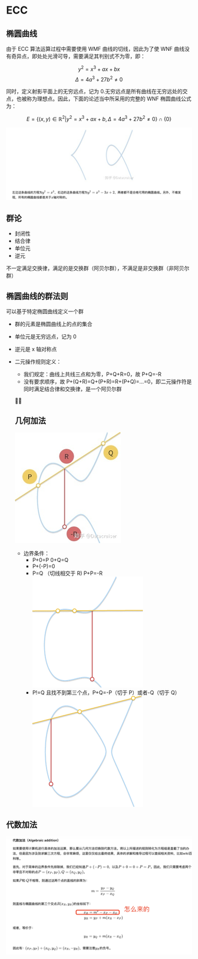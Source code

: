 # ECC

## 椭圆曲线

由于 ECC 算法运算过程中需要使用 WMF 曲线的切线，因此为了使 WNF 曲线没有奇异点，即处处光滑可导，需要满足其判别式不为零，即：

$$
y^2=x^3+ax+bx
$$
$$
\Delta=4a^3+27b^2\neq0
$$

同时，定义射影平面上的无穷远点，记为 0.无穷远点是所有曲线在无穷远处的交点，也被称为理想点。因此，下面的论述当中所采用的完整的 WNF 椭圆曲线公式为：


$$
E=\{(x,y)\in\mathbb{R}^2|y^2=x^3+ax+b,\Delta=4a^3+27b^2\neq0\}\cap\{0\}
$$

![image-20221115144231188](./assets/image-20221115144231188-8494552.png)

## 群论

- 封闭性
- 结合律
- 单位元
- 逆元

不一定满足交换律，满足的是交换群（阿贝尔群），不满足是非交换群（非阿贝尔群）

## 椭圆曲线的群法则

可以基于特定椭圆曲线定义一个群

- 群的元素是椭圆曲线上的点的集合

- 单位元是无穷远点，记为 0

- 逆元是 x 轴对称点

- 二元操作规则定义：

  - 我们规定：曲线上共线三点和为零，P+Q+R=0，故 P+Q=-R
  - 没有要求顺序，故 P+(Q+R)=Q+(P+R)=R+(P+Q)=...=0，即二元操作符是同时满足结合律和交换律，是一个阿贝尔群

  

  ## 几何加法

  ![img](./assets/v2-0ed62d5d6ac021ee2a0e0c3ccfce9c54_b.jpg)

  - 边界条件：
    - P+0=P 0+Q=Q
    - P+(-P)=0
    - P=Q （切线相交于 R) P+P=-R![img](./assets/v2-91b444e4c0e4c386495cb359b064c655_b.gif)
    - P!=Q 且找不到第三个点，P+Q=-P（切于 P）或者-Q（切于 Q）![img](./assets/v2-ba1669a982efc7cd7786c74c372dfecd_b.gif)

## 代数加法

![image-20221115161224968](./assets/image-20221115161224968-8499946.png)
